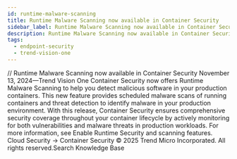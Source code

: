 ```yaml
---
id: runtime-malware-scanning
title: Runtime Malware Scanning now available in Container Security
sidebar_label: Runtime Malware Scanning now available in Container Security
description: Runtime Malware Scanning now available in Container Security
tags:
  - endpoint-security
  - trend-vision-one
---
```


/*<![CDATA[*/ $('#title').html($('meta[name=map-description]').attr('content')); /*]]>*/ Runtime Malware Scanning now available in Container Security November 13, 2024—Trend Vision One Container Security now offers Runtime Malware Scanning to help you detect malicious software in your production containers. This new feature provides scheduled malware scans of running containers and threat detection to identify malware in your production environment. With this release, Container Security ensures comprehensive security coverage throughout your container lifecycle by actively monitoring for both vulnerabilities and malware threats in production workloads. For more information, see Enable Runtime Security and scanning features. Cloud Security → Container Security © 2025 Trend Micro Incorporated. All rights reserved.Search Knowledge Base